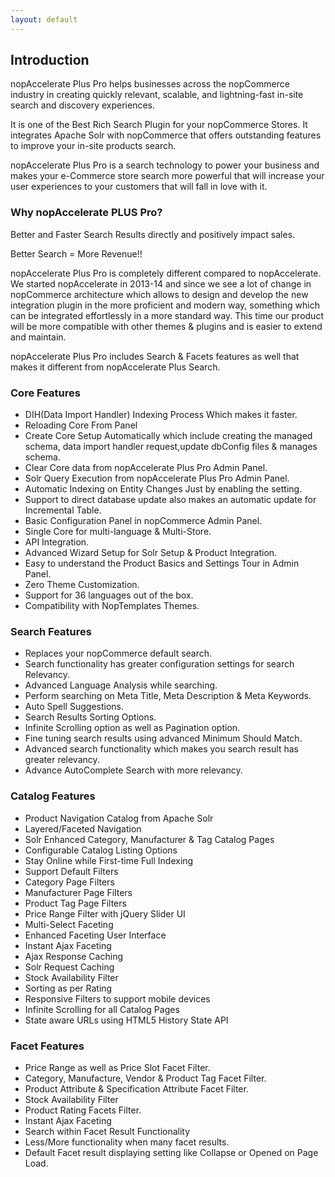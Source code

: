 ```yaml
---
layout: default
---
```

<div class="sub-section">
  <div class="page-title">
    <h2>Introduction</h2>
  </div>
  <div class="section-content">
    <p>
      nopAccelerate Plus Pro helps businesses across the nopCommerce industry in creating quickly relevant, scalable, and lightning-fast in-site search and discovery experiences.
    </p>
    <p>
      It is one of the Best Rich Search Plugin for your nopCommerce Stores. It integrates Apache Solr with nopCommerce that offers outstanding features to improve your in-site products search.
    </p>
    <p>
      nopAccelerate Plus Pro is a search technology to power your business and makes your e-Commerce store search more powerful that will increase your user experiences to your customers that will fall in love with it.
    </p>
  </div>
</div>
<div class="sub-section">
  <div class="sub-title">
    <h3><span>Why nopAccelerate PLUS Pro?</span></h3>
  </div>
  <div class="section-content">
    <p>
      Better and Faster Search Results directly and positively impact sales.
    </p>
    <p>
      Better Search = More Revenue!!
    </p>
    <p>
      nopAccelerate Plus Pro is completely different compared to nopAccelerate. We started nopAccelerate in 2013-14 and since we see a lot of change in nopCommerce architecture which allows to design and develop the new integration plugin in the more proficient and modern way, something which can be integrated effortlessly in a more standard way. This time our product will be more compatible with other themes & plugins and is easier to extend and maintain.
    </p>
    <p>
      nopAccelerate Plus Pro includes Search & Facets features as well that makes it different from nopAccelerate Plus Search.
    </p>
  </div>
</div>
<div class="sub-section">
  <div class="sub-title">
    <h3><span>Core Features</span></h3>
  </div>
  <div class="section-content">
    <ul class="info-badges">
      <li>DIH(Data Import Handler) Indexing Process Which makes it faster.</li>
      <li>Reloading Core From Panel</li>
      <li>Create Core Setup Automatically which include creating the managed schema, data import handler request,update dbConfig files & manages schema.</li>
      <li>Clear Core data from nopAccelerate Plus Pro Admin Panel.</li>
      <li>Solr Query Execution from nopAccelerate Plus Pro Admin Panel.</li>
      <li>Automatic Indexing on Entity Changes Just by enabling the setting.</li>
      <li>Support to direct database update also makes an automatic update for Incremental Table.</li>
      <li>Basic Configuration Panel in nopCommerce Admin Panel.</li>
      <li>Single Core for multi-language & Multi-Store.</li>
      <li>API Integration.</li>
      <li>Advanced Wizard Setup for Solr Setup & Product Integration.</li>
      <li>Easy to understand the Product Basics and Settings Tour in Admin Panel.</li>
      <li>Zero Theme Customization.</li>
      <li>Support for 36 languages out of the box.</li>
      <li>Compatibility with NopTemplates Themes.</li>
    </ul>
  </div>
</div>
<div class="sub-section">
  <div class="sub-title">
    <h3><span>Search Features</span></h3>
  </div>
  <div class="section-content">
    <ul class="info-badges">
      <li>Replaces your nopCommerce default search.</li>
      <li>Search functionality has greater configuration settings for search Relevancy.</li>
      <li>Advanced Language Analysis while searching.</li>
      <li>Perform searching on Meta Title, Meta Description & Meta Keywords.</li>
      <li>Auto Spell Suggestions.</li>
      <li>Search Results Sorting Options.</li>
      <li>Infinite Scrolling option as well as Pagination option.</li>
      <li>Fine tuning search results using advanced Minimum Should Match.</li>
      <li>Advanced search functionality which makes you search result has greater relevancy.</li>
      <li>Advance AutoComplete Search with more relevancy.</li>
    </ul>
  </div>
</div>
<div class="sub-section">
  <div class="sub-title">
    <h3><span>Catalog Features</span></h3>
  </div>
  <div class="section-content">
    <ul class="info-badges">
      <li>Product Navigation Catalog from Apache Solr</li>
      <li>Layered/Faceted Navigation</li>
      <li>Solr Enhanced Category, Manufacturer & Tag Catalog Pages</li>
      <li>Configurable Catalog Listing Options</li>
      <li>Stay Online while First-time Full Indexing</li>
      <li>Support Default Filters</li>
      <li>Category Page Filters</li>
      <li>Manufacturer Page Filters</li>
      <li>Product Tag Page Filters</li>
      <li>Price Range Filter with jQuery Slider UI</li>
      <li>Multi-Select Faceting</li>
      <li>Enhanced Faceting User Interface</li>
      <li>Instant Ajax Faceting</li>
      <li>Ajax Response Caching</li>
      <li>Solr Request Caching</li>
      <li>Stock Availability Filter</li>
      <li>Sorting as per Rating</li>
      <li>Responsive Filters to support mobile devices</li>
      <li>Infinite Scrolling for all Catalog Pages</li>
      <li>State aware URLs using HTML5 History State API</li>
    </ul>
  </div>
</div>
<div class="sub-section">
  <div class="sub-title">
    <h3><span>Facet Features</span></h3>
  </div>
  <div class="section-content">
    <ul class="info-badges">
      <li>Price Range as well as Price Slot Facet Filter.</li>
      <li>Category, Manufacture, Vendor & Product Tag Facet Filter.</li>
      <li>Product Attribute & Specification Attribute Facet Filter.</li>
      <li>Stock Availability Filter</li>
      <li>Product Rating Facets Filter.</li>
      <li>Instant Ajax Faceting</li>
      <li>Search within Facet Result Functionality</li>
      <li>Less/More functionality when many facet results.</li>
      <li>Default Facet result displaying setting like Collapse or Opened on Page Load.</li>
    </ul>
  </div>
</div>